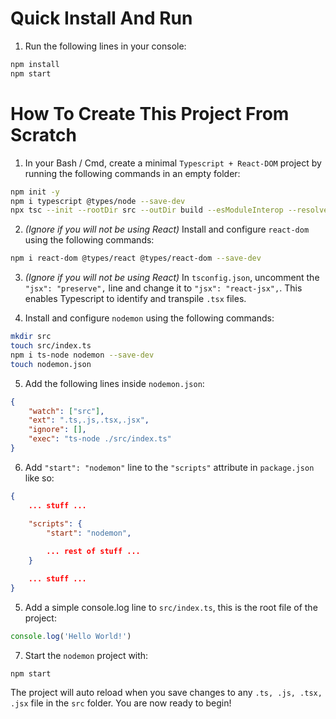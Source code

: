 # Quick Install And Run

1. Run the following lines in your console:

```bash
npm install
npm start
```

# How To Create This Project From Scratch

1. In your Bash / Cmd, create a minimal `Typescript + React-DOM` project by running the following commands in an empty folder:

```bash
npm init -y
npm i typescript @types/node --save-dev
npx tsc --init --rootDir src --outDir build --esModuleInterop --resolveJsonModule --lib es6 --module commonjs --allowJs true --noImplicitAny true
```

2. _(Ignore if you will not be using React)_ Install and configure `react-dom` using the following commands:

```bash
npm i react-dom @types/react @types/react-dom --save-dev
```

3. _(Ignore if you will not be using React)_ In `tsconfig.json`, uncomment the `"jsx": "preserve",` line and change it to `"jsx": "react-jsx",`. This enables Typescript to identify and transpile `.tsx` files.

4. Install and configure `nodemon` using the following commands:

```bash
mkdir src
touch src/index.ts
npm i ts-node nodemon --save-dev
touch nodemon.json
```

5. Add the following lines inside `nodemon.json`:

```json
{
    "watch": ["src"],
    "ext": ".ts,.js,.tsx,.jsx",
    "ignore": [],
    "exec": "ts-node ./src/index.ts"
}
```

6. Add `"start": "nodemon"` line to the `"scripts"` attribute in `package.json` like so:

```json
{
    ... stuff ...

    "scripts": {
        "start": "nodemon",
        
        ... rest of stuff ...
    }

    ... stuff ...
}
```

5. Add a simple console.log line to `src/index.ts`, this is the root file of the project:

```javascript
console.log('Hello World!')
```

7. Start the `nodemon` project with:

```
npm start
```

The project will auto reload when you save changes to any `.ts, .js, .tsx, .jsx` file in the `src` folder. You are now ready to begin!
